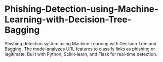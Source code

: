 # Phishing-Detection-using-Machine-Learning-with-Decision-Tree-Bagging
Phishing detection system using Machine Learning with Decision Tree and Bagging. The model analyzes URL features to classify links as phishing or legitimate. Built with Python, Scikit-learn, and Flask for real-time detection.
